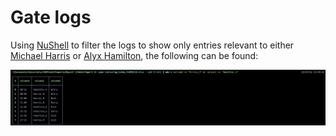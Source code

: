 # Gate logs

Using [NuShell](https://github.com/nushell/nushell) to filter the logs to show only entries relevant to either [Michael Harris](./People/Michael%20Harris.md) or [Alyx Hamilton](./People/Alyx%20Hamilton), the following can be found:

![Filtered logs](../../Screenshots/filtered_gate_logs.png)
